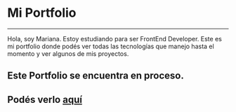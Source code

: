 # Mi Portfolio
---
Hola, soy Mariana. 
Estoy estudiando para ser FrontEnd Developer. Este es mi portfolio donde podés ver todas las tecnologías que manejo hasta el momento y ver algunos de mis proyectos.

Este Portfolio se encuentra en proceso.
---
Podés verlo [aquí](https://maarcf.github.io/portfolio/)
---